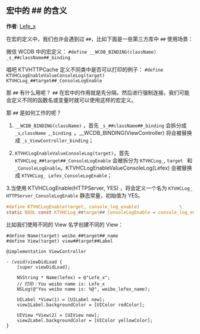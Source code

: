 ## 宏中的 ## 的含义

**作者**: [Lefe_x](https://weibo.com/u/5953150140)

在宏的定义中，我们也许会遇到过 `##`，比如下面是一些第三方库中 `##` 使用场景：

微信 WCDB 中的宏定义：
`#define __WCDB_BINDING(className) _s_##className##_binding`

唱吧 KTVHTTPCache 定义不同类中是否可以打印的例子：
`#define KTVHCLogEnableValueConsoleLog(target)       KTVHCLog_##target##_ConsoleLogEnable`

那 `##` 有什么用呢？
`##` 在宏中的作用就是先分隔，然后进行强制连接。我们可能会定义不同的函数名或变量时就可以使用这样的宏定义。

那 `##` 是如何工作的呢？

1. `__WCDB_BINDING(className)` ，首先 `_s_##className##_binding` 会拆分成 `_s`,`className `,`_binding `。__WCDB_BINDING(ViewController) 将会被替换成 `_s_ViewController_binding`；

2. `KTVHCLogEnableValueConsoleLog(target)`，首先 `KTVHCLog_##target##_ConsoleLogEnable` 会被拆分为 `KTVHCLog_`, `target ` 和 `_ConsoleLogEnable`。KTVHCLogEnableValueConsoleLog(Lefex) 会被替换成 `KTVHCLog_ Lefex_ConsoleLogEnable`；

3.当使用 KTVHCLogEnable(HTTPServer, YES) ，将会定义一个名为 `KTVHCLog_ HTTPServer_ConsoleLogEnable` 静态常量，初始值为 YES。

```c
#define KTVHCLogEnable(target, console_log_enable)               \
static BOOL const KTVHCLog_##target##_ConsoleLogEnable = console_log_enable;        \
```

比如我们使用不同的 View 名字创建不同的 View：

```objc
#define Name(target) weibo_##target##_name
#define View(target) view##target##Label

@implementation ViewController

- (void)viewDidLoad {
    [super viewDidLoad];
    
    NSString * Name(lefex) = @"Lefe_x";
    // 打印：You weibo name is: Lefe_x
    NSLog(@"You weibo name is: %@", weibo_lefex_name);
    
    UILabel *View(1) = [UILabel new];
    view1Label.backgroundColor = [UIColor redColor];
    
    UIView *View(2) = [UIView new];
    view2Label.backgroundColor = [UIColor yellowColor];
}
```

